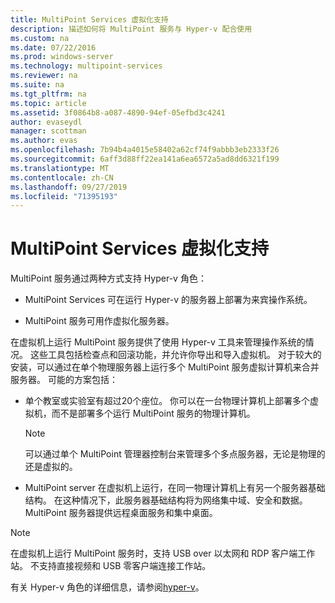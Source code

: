 ```yaml
---
title: MultiPoint Services 虚拟化支持
description: 描述如何将 MultiPoint 服务与 Hyper-v 配合使用
ms.custom: na
ms.date: 07/22/2016
ms.prod: windows-server
ms.technology: multipoint-services
ms.reviewer: na
ms.suite: na
ms.tgt_pltfrm: na
ms.topic: article
ms.assetid: 3f0864b8-a087-4890-94ef-05efbd3c4241
author: evaseydl
manager: scottman
ms.author: evas
ms.openlocfilehash: 7b94b4a4015e58402a62cf74f9abbb3eb2333f26
ms.sourcegitcommit: 6aff3d88ff22ea141a6ea6572a5ad8dd6321f199
ms.translationtype: MT
ms.contentlocale: zh-CN
ms.lasthandoff: 09/27/2019
ms.locfileid: "71395193"
---
```

# <a name="multipoint-services-virtualization-support"></a>MultiPoint Services 虚拟化支持
MultiPoint 服务通过两种方式支持 Hyper-v 角色：  
  
-   MultiPoint Services 可在运行 Hyper-v 的服务器上部署为来宾操作系统。  
  
-   MultiPoint 服务可用作虚拟化服务器。   
  
在虚拟机上运行 MultiPoint 服务提供了使用 Hyper-v 工具来管理操作系统的情况。 这些工具包括检查点和回滚功能，并允许你导出和导入虚拟机。 对于较大的安装，可以通过在单个物理服务器上运行多个 MultiPoint 服务虚拟计算机来合并服务器。 可能的方案包括：  
  
-   单个教室或实验室有超过20个座位。 你可以在一台物理计算机上部署多个虚拟机，而不是部署多个运行 MultiPoint 服务的物理计算机。  
  
    > [!NOTE]  
    > 可以通过单个 MultiPoint 管理器控制台来管理多个多点服务器，无论是物理的还是虚拟的。  
  
-   MultiPoint server 在虚拟机上运行，在同一物理计算机上有另一个服务器基础结构。 在这种情况下，此服务器基础结构将为网络集中域、安全和数据。 MultiPoint 服务器提供远程桌面服务和集中桌面。  
  
> [!NOTE]  
> 在虚拟机上运行 MultiPoint 服务时，支持 USB over 以太网和 RDP 客户端工作站。 不支持直接视频和 USB 零客户端连接工作站。  
  
有关 Hyper-v 角色的详细信息，请参阅[hyper-v](../../virtualization/hyper-v/hyper-v-on-windows-server.md)。  
